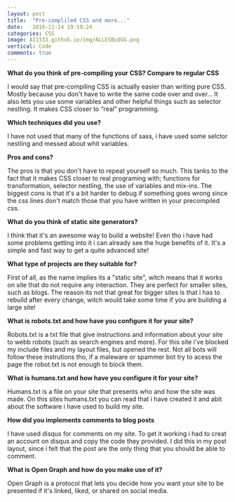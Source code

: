 ```yaml
---
layout: post
title:  "Pre-compliled CSS and more..."
date:   2016-11-14 19:19:24
categories: CSS
image: A11333.github.io/img/ALLESBLOGG.png
vertical: Code
comments: true
---
```



**What do you think of pre-compiling your CSS?
  Compare to regular CSS**


I would say that pre-compiling CSS is actually easier than writing  pure CSS. Mostly because you don't have to write the same code
over and over… It also lets you use some variables and other helpful things such as selector nestling. It makes CSS closer to “real” programming.

  **Which techniques did you use?**

I have not used that many of the functions of sass, i have used some selctor nestling and messed about whit variables.

**Pros and cons?**

The pros is that you don't have to repeat yourself so much. This tanks to the fact that it makes CSS closer to real programing with; functions for transformation, selector nestling, the use of variables and mix-ins. The biggest cons is that it's a bit harder to debug if something goes wrong
since the css lines don't match those that you have written in your precompiled css.

  **What do you think of static site generators?**

I think that it's an awesome way to build a website! Even tho i have had some problems getting into it i can already see the huge benefits of it.
It's a simple and fast way to get a quite advanced site!

 **What type of projects are they suitable for?**

 First of all, as the name implies its a "static site", witch means that it works on site that do not require any interaction.
They are perfect for smaller  sites, such as blogs. The reason its not that great for bigger sites is that i has to rebuild after every
change, witch would take some time if you are building a large site!


  **What is robots.txt and how have you configure it for your site?**

Robots.txt is a txt file that give instructions and information about your site to
webb robots (such as search engines and more). For this site i've blocked my include files and my layout files, but opened the rest.
Not all bots will follow these instrutions tho, if a maleware or spammer bot try to acess the page the robot.txt is not enough to block them.



  **What is humans.txt and how have you configure it for your site?**

Humans.txt is a file on your site that presents who and how the site was made. On this sites humans.txt you can read that i have created it and
abit about the software i have used to build my site.


  **How did you implements comments to blog posts**

I have used disqus for comments on my site. To get it working i had to creat an account on disqus and copy the code they provided. I did
this in my post layout, since i felt that the post are the only thing that you should be able to comment.


  **What is Open Graph and how do you make use of it?**

Open Graph is a protocol that lets you decide how you want your site to be presented if it's linked, liked, or shared on social media.


